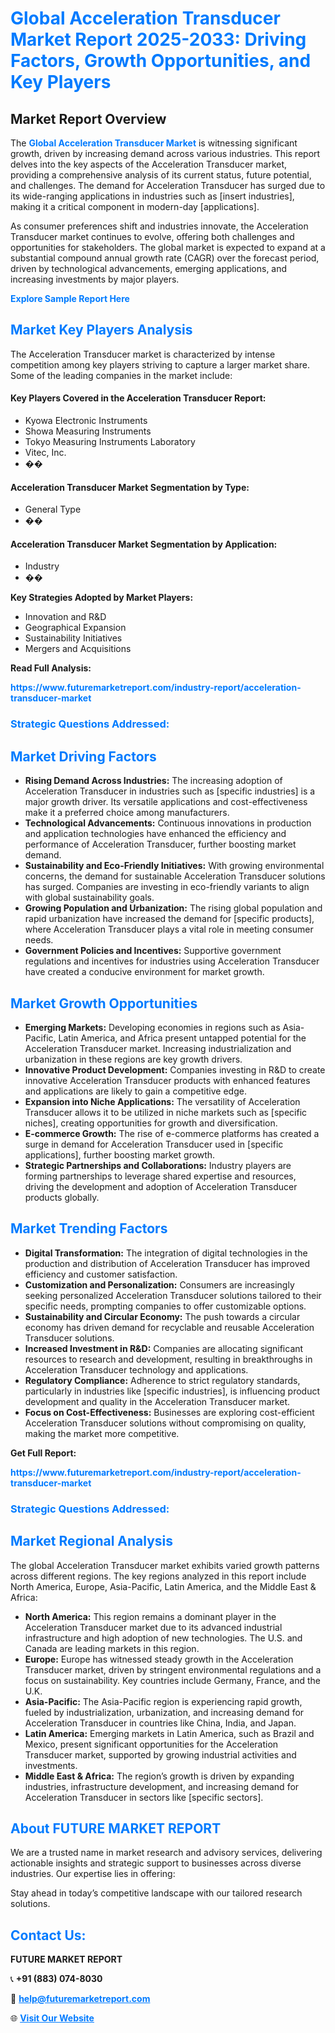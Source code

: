 <h1 style="color: #007BFF;">Global Acceleration Transducer Market Report 2025-2033: Driving Factors, Growth Opportunities, and Key Players</h1>

<section id="overview">
<h2>Market Report Overview</h2>
<p>The <a href="https://www.futuremarketreport.com/industry-report/acceleration-transducer-market" style="color: #007BFF; text-decoration: none;"><strong>Global Acceleration Transducer Market</strong></a> is witnessing significant growth, driven by increasing demand across various industries. This report delves into the key aspects of the Acceleration Transducer market, providing a comprehensive analysis of its current status, future potential, and challenges. The demand for Acceleration Transducer has surged due to its wide-ranging applications in industries such as [insert industries], making it a critical component in modern-day [applications].</p>
<p>As consumer preferences shift and industries innovate, the Acceleration Transducer market continues to evolve, offering both challenges and opportunities for stakeholders. The global market is expected to expand at a substantial compound annual growth rate (CAGR) over the forecast period, driven by technological advancements, emerging applications, and increasing investments by major players.</p>
</section>

<section id="overview">
<p><a href="https://www.futuremarketreport.com/request-sample/reportId=113641" style="color: #007BFF; text-decoration: none;"><strong>Explore Sample Report Here</strong></a></p>
</section>

<section id="key-players">
<h2 style="color: #007BFF;">Market Key Players Analysis</h2>
<p>The Acceleration Transducer market is characterized by intense competition among key players striving to capture a larger market share. Some of the leading companies in the market include:</p>
<h4>Key Players Covered in the Acceleration Transducer Report:</h4>
<ul><li>Kyowa Electronic Instruments</li><li>Showa Measuring Instruments</li><li>Tokyo Measuring Instruments Laboratory</li><li>Vitec, Inc.</li><li>��</li></ul>
<h4>Acceleration Transducer Market Segmentation by Type:</h4>
<ul><li>General Type</li><li>��</li></ul>

<h4>Acceleration Transducer Market Segmentation by Application:</h4>
<ul><li>Industry</li><li>��</li></ul>
<p><strong>Key Strategies Adopted by Market Players:</strong></p>
<ul>
<li>Innovation and R&D</li>
<li>Geographical Expansion</li>
<li>Sustainability Initiatives</li>
<li>Mergers and Acquisitions</li>
</ul>
</section>

<section>
<p><strong>Read Full Analysis: </strong></p><a href="https://www.futuremarketreport.com/industry-report/acceleration-transducer-market" style="color: #007BFF; text-decoration: none;"><strong>https://www.futuremarketreport.com/industry-report/acceleration-transducer-market</strong></a>
<h3 style="color: #007BFF;">Strategic Questions Addressed:</h3>
</section>

<section id="driving-factors">
<h2 style="color: #007BFF;">Market Driving Factors</h2>
<ul>
<li><strong>Rising Demand Across Industries:</strong> The increasing adoption of Acceleration Transducer in industries such as [specific industries] is a major growth driver. Its versatile applications and cost-effectiveness make it a preferred choice among manufacturers.</li>
<li><strong>Technological Advancements:</strong> Continuous innovations in production and application technologies have enhanced the efficiency and performance of Acceleration Transducer, further boosting market demand.</li>
<li><strong>Sustainability and Eco-Friendly Initiatives:</strong> With growing environmental concerns, the demand for sustainable Acceleration Transducer solutions has surged. Companies are investing in eco-friendly variants to align with global sustainability goals.</li>
<li><strong>Growing Population and Urbanization:</strong> The rising global population and rapid urbanization have increased the demand for [specific products], where Acceleration Transducer plays a vital role in meeting consumer needs.</li>
<li><strong>Government Policies and Incentives:</strong> Supportive government regulations and incentives for industries using Acceleration Transducer have created a conducive environment for market growth.</li>
</ul>
</section>

<section id="growth-opportunities">
<h2 style="color: #007BFF;">Market Growth Opportunities</h2>
<ul>
<li><strong>Emerging Markets:</strong> Developing economies in regions such as Asia-Pacific, Latin America, and Africa present untapped potential for the Acceleration Transducer market. Increasing industrialization and urbanization in these regions are key growth drivers.</li>
<li><strong>Innovative Product Development:</strong> Companies investing in R&D to create innovative Acceleration Transducer products with enhanced features and applications are likely to gain a competitive edge.</li>
<li><strong>Expansion into Niche Applications:</strong> The versatility of Acceleration Transducer allows it to be utilized in niche markets such as [specific niches], creating opportunities for growth and diversification.</li>
<li><strong>E-commerce Growth:</strong> The rise of e-commerce platforms has created a surge in demand for Acceleration Transducer used in [specific applications], further boosting market growth.</li>
<li><strong>Strategic Partnerships and Collaborations:</strong> Industry players are forming partnerships to leverage shared expertise and resources, driving the development and adoption of Acceleration Transducer products globally.</li>
</ul>
</section>

<section id="trending-factors">
<h2 style="color: #007BFF;">Market Trending Factors</h2>
<ul>
<li><strong>Digital Transformation:</strong> The integration of digital technologies in the production and distribution of Acceleration Transducer has improved efficiency and customer satisfaction.</li>
<li><strong>Customization and Personalization:</strong> Consumers are increasingly seeking personalized Acceleration Transducer solutions tailored to their specific needs, prompting companies to offer customizable options.</li>
<li><strong>Sustainability and Circular Economy:</strong> The push towards a circular economy has driven demand for recyclable and reusable Acceleration Transducer solutions.</li>
<li><strong>Increased Investment in R&D:</strong> Companies are allocating significant resources to research and development, resulting in breakthroughs in Acceleration Transducer technology and applications.</li>
<li><strong>Regulatory Compliance:</strong> Adherence to strict regulatory standards, particularly in industries like [specific industries], is influencing product development and quality in the Acceleration Transducer market.</li>
<li><strong>Focus on Cost-Effectiveness:</strong> Businesses are exploring cost-efficient Acceleration Transducer solutions without compromising on quality, making the market more competitive.</li>
</ul>
</section>

<section>
<p><strong>Get Full Report: </strong></p><a href="https://www.futuremarketreport.com/industry-report/acceleration-transducer-market" style="color: #007BFF; text-decoration: none;"><strong>https://www.futuremarketreport.com/industry-report/acceleration-transducer-market</strong></a>
<h3 style="color: #007BFF;">Strategic Questions Addressed:</h3>
</section>


<section id="regional-analysis">
<h2 style="color: #007BFF;">Market Regional Analysis</h2>
<p>The global Acceleration Transducer market exhibits varied growth patterns across different regions. The key regions analyzed in this report include North America, Europe, Asia-Pacific, Latin America, and the Middle East & Africa:</p>
<ul>
<li><strong>North America:</strong> This region remains a dominant player in the Acceleration Transducer market due to its advanced industrial infrastructure and high adoption of new technologies. The U.S. and Canada are leading markets in this region.</li>
<li><strong>Europe:</strong> Europe has witnessed steady growth in the Acceleration Transducer market, driven by stringent environmental regulations and a focus on sustainability. Key countries include Germany, France, and the U.K.</li>
<li><strong>Asia-Pacific:</strong> The Asia-Pacific region is experiencing rapid growth, fueled by industrialization, urbanization, and increasing demand for Acceleration Transducer in countries like China, India, and Japan.</li>
<li><strong>Latin America:</strong> Emerging markets in Latin America, such as Brazil and Mexico, present significant opportunities for the Acceleration Transducer market, supported by growing industrial activities and investments.</li>
<li><strong>Middle East & Africa:</strong> The region’s growth is driven by expanding industries, infrastructure development, and increasing demand for Acceleration Transducer in sectors like [specific sectors].</li>
</ul>
</section>

<footer>
<h2 style="color: #007BFF;">About FUTURE MARKET REPORT</h2>
<p>We are a trusted name in market research and advisory services, delivering actionable insights and strategic support to businesses across diverse industries. Our expertise lies in offering:</p>

<p>Stay ahead in today’s competitive landscape with our tailored research solutions.</p>

<h2 style="color: #007BFF;">Contact Us:</h2>
<p><strong>FUTURE MARKET REPORT</strong></p>
<p>📞 <strong>+91 (883) 074-8030</strong></p>
<p>📧 <strong><a href="mailto:help@futuremarketreport.com" style="color: #007BFF;">help@futuremarketreport.com</a></strong></p>
<p>🌐 <strong><a href="https://www.futuremarketreport.com/" style="color: #007BFF;">Visit Our Website</a></strong></p>
</footer>